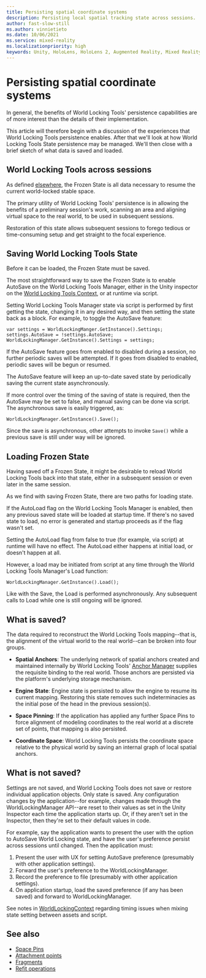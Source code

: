 ```yaml
---
title: Persisting spatial coordinate systems
description: Persisting local spatial tracking state across sessions.
author: fast-slow-still
ms.author: vinnietieto
ms.date: 10/06/2021
ms.service: mixed-reality
ms.localizationpriority: high
keywords: Unity, HoloLens, HoloLens 2, Augmented Reality, Mixed Reality, ARCore, ARKit, development, MRTK
---
```


# Persisting spatial coordinate systems

In general, the benefits of World Locking Tools' persistence capabilities are of more interest than the details of their implementation.

This article will therefore begin with a discussion of the experiences that World Locking Tools persistence enables. After that we'll look at how World Locking Tools State persistence may be managed. We'll then close with a brief sketch of what data is saved and loaded.

## World Locking Tools across sessions

As defined [elsewhere](../BasicConcepts.md), the Frozen State is all data necessary to resume the current world-locked stable space.

The primary utility of World Locking Tools' persistence is in allowing the benefits of a preliminary session's work, scanning an area and aligning virtual space to the real world, to be used in subsequent sessions.

Restoration of this state allows subsequent sessions to forego tedious or time-consuming setup and get straight to the focal experience.

## Saving World Locking Tools State

Before it can be loaded, the Frozen State must be saved. 

The most straightforward way to save the Frozen State is to enable AutoSave on the World Locking Tools Manager, either in the Unity inspector on the [World Locking Tools Context](xref:Microsoft.MixedReality.WorldLocking.Core.WorldLockingContext), or at runtime via script.

Setting World Locking Tools Manager state via script is performed by first getting the state, changing it in any desired way, and then setting the state back as a block. For example, to toggle the AutoSave feature:

```
var settings = WorldLockingManger.GetInstance().Settings;
settings.AutoSave = !settings.AutoSave;
WorldLockingManager.GetInstance().Settings = settings;
```

If the AutoSave feature goes from enabled to disabled during a session, no further periodic saves will be attempted. If it goes from disabled to enabled, periodic saves will be begun or resumed.

The AutoSave feature will keep an up-to-date saved state by periodically saving the current state asynchronously.

If more control over the timing of the saving of state is required, then the AutoSave may be set to false, and manual saving can be done via script. The asynchronous save is easily triggered, as:

```
WorldLockingManager.GetInstance().Save();
```

Since the save is asynchronous, other attempts to invoke `Save()` while a previous save is still under way will be ignored.

## Loading Frozen State

Having saved off a Frozen State, it might be desirable to reload World Locking Tools back into that state, either in a subsequent session or even later in the same session.

As we find with saving Frozen State, there are two paths for loading state.

If the AutoLoad flag on the World Locking Tools Manager is enabled, then any previous saved state will be loaded at startup time. If there's no saved state to load, no error is generated and startup proceeds as if the flag wasn't set.

Setting the AutoLoad flag from false to true (for example, via script) at runtime will have no effect. The AutoLoad either happens at initial load, or doesn't happen at all.

However, a load may be initiated from script at any time through the World Locking Tools Manager's Load function:

```
WorldLockingManager.GetInstance().Load();
```

Like with the Save, the Load is performed asynchronously. Any subsequent calls to Load while one is still ongoing will be ignored.

## What is saved?

The data required to reconstruct the World Locking Tools mapping--that is, the alignment of the virtual world to the real world--can be broken into four groups.

* **Spatial Anchors**: The underlying network of spatial anchors created and maintained internally by World Locking Tools' [Anchor Manager](xref:Microsoft.MixedReality.WorldLocking.Core.IAnchorManager) supplies the requisite binding to the real world. Those anchors are persisted via the platform's underlying storage mechanism.

* **Engine State**: Engine state is persisted to allow the engine to resume its current mapping. Restoring this state removes such indeterminacies as the initial pose of the head in the previous session(s).

* **Space Pinning**: If the application has applied any further Space Pins to force alignment of modeling coordinates to the real world at a discrete set of points, that mapping is also persisted.

* **Coordinate Space**: World Locking Tools persists the coordinate space relative to the physical world by saving an internal graph of local spatial anchors.

## What is not saved?

Settings are not saved, and World Locking Tools does not save or restore individual application objects. Only state is saved. Any configuration changes by the application--for example, changes made through the WorldLockingManager API--are reset to their values as set in the Unity Inspector each time the application starts up. Or, if they aren't set in the Inspector, then they're set to their default values in code.

For example, say the application wants to present the user with the option to AutoSave World Locking state, and have the user's preference persist across sessions until changed. Then the application must:

1) Present the user with UX for setting AutoSave preference (presumably with other application settings).
2) Forward the user's preference to the WorldLockingManager.
3) Record the preference to file (presumably with other application settings).
4) On application startup, load the saved preference (if any has been saved) and forward to WorldLockingManager.

See notes in [WorldLockingContext](../../HowTos/WorldLockingContext.md#all-settings-may-be-applied-from-script) regarding timing issues when mixing state setting between assets and script.

## See also

* [Space Pins](SpacePins.md)
* [Attachment points](AttachmentPoints.md)
* [Fragments](Fragments.md)
* [Refit operations](RefitOperations.md)

